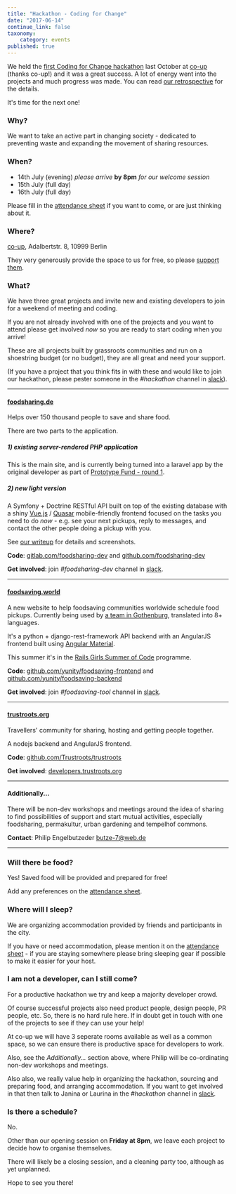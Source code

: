 ```yaml
---
title: "Hackathon - Coding for Change"
date: "2017-06-14"
continue_link: false
taxonomy:
    category: events
published: true
---
```


We held the
[first Coding for Change hackathon](https://www.facebook.com/events/566469526884248/)
last October at [co-up](http://co-up.de) (thanks co-up!) and it was a great success. A lot of energy went into the projects and much progress was made. You can read
[our retrospective](https://yunity.atlassian.net/wiki/display/YUN/Hackathon+Retrospective) for the details.

It's time for the next one!

### Why?

We want to take an active part in changing society - dedicated to preventing waste and expanding the movement of sharing resources.

### When?

- 14th July (evening) _please arrive_ **by 8pm** _for our welcome session_
- 15th July (full day)
- 16th July (full day)

Please fill in the
[attendance sheet](https://docs.google.com/spreadsheets/d/1U4pX26XDpg-p9S8ZRl_k-tibgC57sftnumT3iSA4D1I/edit#gid=0)
if you want to come, or are just thinking about it.


### Where?

[co-up](http://co-up.de), Adalbertstr. 8, 10999 Berlin

They very generously provide the space to us for free, so please [support them](http://co-up.de/support-us.html).

### What?

We have three great projects and invite new and existing developers to join for a weekend of meeting and coding.

If you are not already involved with one of the projects and you want to attend please get involved _now_ so you are ready to start coding when you arrive!

These are all projects built by grassroots communities and run on a shoestring budget (or no budget), they are all great and need your support.

(If you have a project that you think fits in with these and would like to join our hackathon, please pester someone in the _#hackathon_ channel in [slack](https://slackin.yunity.org/)).

---

#### [foodsharing.de](https://foodsharing.de)

Helps over 150 thousand people to save and share food.

There are two parts to the application.

##### 1) existing server-rendered PHP application

This is the main site, and is currently being turned into a laravel app by the original developer as part of [Prototype Fund - round 1](https://prototypefund.de/projects/round1/).

##### 2) new _light_ version

A Symfony + Doctrine RESTful API built on top of the existing database with a shiny [Vue.js](https://vuejs.org/) / [Quasar](http://quasar-framework.org/) mobile-friendly frontend focused on the tasks you need to do _now_ - e.g. see your next pickups, reply to messages, and contact the other people doing a pickup with you.

See [our writeup](https://devblog.foodsharing.de/2017/04/18/easter-foodsharing-hackathon.html) for details and screenshots.

**Code**: [gitlab.com/foodsharing-dev](https://gitlab.com/foodsharing-dev/) and [github.com/foodsharing-dev](https://github.com/foodsharing-dev/)

**Get involved**: join _#foodsharing-dev_ channel in [slack](https://slackin.yunity.org/).

---

#### [foodsaving.world](https://foodsaving.world)

A new website to help foodsaving communities worldwide schedule food pickups. Currently being used by [a team in Gothenburg](https://foodsaving.today/en/blog/2017/04/27/foodsharing-gothenburg-part3), translated into 8+ languages.

It's a python + django-rest-framework API backend with an AngularJS frontend built using [Angular Material](https://material.angularjs.org/).

This summer it's in the [Rails Girls Summer of Code](https://teams.railsgirlssummerofcode.org/projects/129-foodsaving-and-foodsharing) programme.

**Code**: [github.com/yunity/foodsaving-frontend](https://github.com/yunity/foodsaving-frontend/) and [github.com/yunity/foodsaving-backend](https://github.com/yunity/foodsaving-backend/)

**Get involved**: join _#foodsaving-tool_ channel in [slack](https://slackin.yunity.org/).

---

#### [trustroots.org](https://trustroots.org)

Travellers' community for sharing, hosting and getting people together.

A nodejs backend and AngularJS frontend.

**Code**: [github.com/Trustroots/trustroots](https://github.com/Trustroots/trustroots)

**Get involved**: [developers.trustroots.org](http://developers.trustroots.org/)

---

#### Additionally...

There will be non-dev workshops and meetings around the idea of sharing to find possibilities of support and start mutual activities, especially foodsharing, permakultur, urban gardening and tempelhof commons.

**Contact**: Philip Engelbutzeder [butze-7@web.de](mailto:butze-7@web.de)

---

### Will there be food?

Yes! Saved food will be provided and prepared for free!

Add any preferences on the [attendance sheet](https://docs.google.com/spreadsheets/d/1U4pX26XDpg-p9S8ZRl_k-tibgC57sftnumT3iSA4D1I/edit#gid=0).

### Where will I sleep?

We are organizing accommodation provided by friends and participants in the city.

If you have or need accommodation, please mention it on the [attendance sheet](https://docs.google.com/spreadsheets/d/1U4pX26XDpg-p9S8ZRl_k-tibgC57sftnumT3iSA4D1I/edit#gid=0) - if you are staying somewhere please bring sleeping gear if possible to make it easier for your host.

### I am not a developer, can I still come?

For a productive hackathon we try and keep a majority developer crowd.

Of course successful projects also need product people, design people, PR people, etc.
So, there is no hard rule here. If in doubt get in touch with one of the projects to see if they
can use your help!

At co-up we will have 3 seperate rooms available as well as a common space,
so we can ensure there is productive space for developers to work.

Also, see the _Additionally..._ section above, where Philip will be co-ordinating non-dev workshops and meetings.

Also also, we really value help in organizing the hackathon, sourcing and preparing food, and arranging accommodation.
If you want to get involved in that then talk to Janina or Laurina in the _#hackathon_ channel in [slack](https://slackin.yunity.org/).

### Is there a schedule?

No.

Other than our opening session on **Friday at 8pm**, we leave each project to decide how to organise themselves.

There will likely be a closing session, and a cleaning party too, although as yet unplanned.

Hope to see you there!
